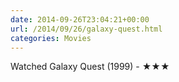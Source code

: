 ```yaml
---
date: 2014-09-26T23:04:21+00:00
url: /2014/09/26/galaxy-quest.html
categories: Movies
---
```

Watched Galaxy Quest (1999) - ★★★




